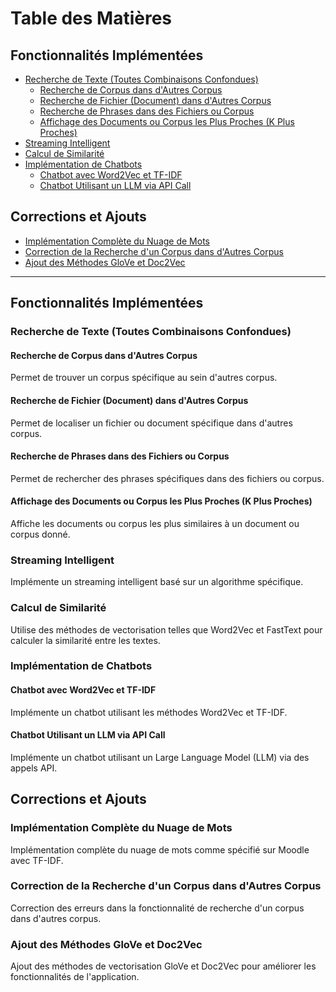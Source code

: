 # Table des Matières

## Fonctionnalités Implémentées

- [Recherche de Texte (Toutes Combinaisons Confondues)](#recherche-de-texte-toutes-combinaisons-confondues)
  - [Recherche de Corpus dans d'Autres Corpus](#recherche-de-corpus-dans-dautres-corpus)
  - [Recherche de Fichier (Document) dans d'Autres Corpus](#recherche-de-fichier-document-dans-dautres-corpus)
  - [Recherche de Phrases dans des Fichiers ou Corpus](#recherche-de-phrases-dans-des-fichiers-ou-corpus)
  - [Affichage des Documents ou Corpus les Plus Proches (K Plus Proches)](#affichage-des-documents-ou-corpus-les-plus-proches-k-plus-proches)
- [Streaming Intelligent](#streaming-intelligent)
- [Calcul de Similarité](#calcul-de-similarité)
- [Implémentation de Chatbots](#implémentation-de-chatbots)
  - [Chatbot avec Word2Vec et TF-IDF](#chatbot-avec-word2vec-et-tf-idf)
  - [Chatbot Utilisant un LLM via API Call](#chatbot-utilisant-un-llm-via-api-call)

## Corrections et Ajouts

- [Implémentation Complète du Nuage de Mots](#implémentation-complète-du-nuage-de-mots)
- [Correction de la Recherche d'un Corpus dans d'Autres Corpus](#correction-de-la-recherche-dun-corpus-dans-dautres-corpus)
- [Ajout des Méthodes GloVe et Doc2Vec](#ajout-des-méthodes-glove-et-doc2vec)

---

## Fonctionnalités Implémentées

### Recherche de Texte (Toutes Combinaisons Confondues)

#### Recherche de Corpus dans d'Autres Corpus
Permet de trouver un corpus spécifique au sein d'autres corpus.

#### Recherche de Fichier (Document) dans d'Autres Corpus
Permet de localiser un fichier ou document spécifique dans d'autres corpus.

#### Recherche de Phrases dans des Fichiers ou Corpus
Permet de rechercher des phrases spécifiques dans des fichiers ou corpus.

#### Affichage des Documents ou Corpus les Plus Proches (K Plus Proches)
Affiche les documents ou corpus les plus similaires à un document ou corpus donné.

### Streaming Intelligent
Implémente un streaming intelligent basé sur un algorithme spécifique.

### Calcul de Similarité
Utilise des méthodes de vectorisation telles que Word2Vec et FastText pour calculer la similarité entre les textes.

### Implémentation de Chatbots

#### Chatbot avec Word2Vec et TF-IDF
Implémente un chatbot utilisant les méthodes Word2Vec et TF-IDF.

#### Chatbot Utilisant un LLM via API Call
Implémente un chatbot utilisant un Large Language Model (LLM) via des appels API.

## Corrections et Ajouts

### Implémentation Complète du Nuage de Mots
Implémentation complète du nuage de mots comme spécifié sur Moodle avec TF-IDF.

### Correction de la Recherche d'un Corpus dans d'Autres Corpus
Correction des erreurs dans la fonctionnalité de recherche d'un corpus dans d'autres corpus.

### Ajout des Méthodes GloVe et Doc2Vec
Ajout des méthodes de vectorisation GloVe et Doc2Vec pour améliorer les fonctionnalités de l'application.
